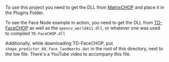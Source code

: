 To use this project you need to get the DLL from [MatrixCHOP](https://github.com/DBraun/matrixchop) and place it in the Plugins Folder.

To see the Face Node example in action, you need to get the DLL from [TD-FaceCHOP](https://github.com/DBraun/TD-FaceCHOP) as well as the `opencv_world411.dll`, or whatever one was used to compiled `TD-FaceCHOP.dll`

Additionally, while downloading TD-FaceCHOP, put `shape_predictor_68_face_landmarks.dat` in the root of this directory, next to the toe file. There's a YouTube video to accompany this file.